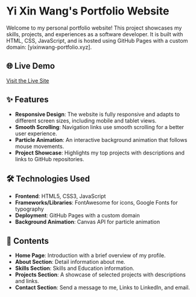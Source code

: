
# Yi Xin Wang's Portfolio Website

Welcome to my personal portfolio website! This project showcases my skills, projects, and experiences as a software developer. It is built with HTML, CSS, JavaScript, and is hosted using GitHub Pages with a custom domain: [yixinwang-portfolio.xyz].

## 🌐 Live Demo
[Visit the Live Site](https://yixinwang-portfolio.xyz)

## ✨ Features

- **Responsive Design**: The website is fully responsive and adapts to different screen sizes, including mobile and tablet views.
- **Smooth Scrolling**: Navigation links use smooth scrolling for a better user experience.
- **Particle Animation**: An interactive background animation that follows mouse movements.
- **Project Showcase**: Highlights my top projects with descriptions and links to GitHub repositories.

## 🛠️ Technologies Used

- **Frontend**: HTML5, CSS3, JavaScript
- **Frameworks/Libraries**: FontAwesome for icons, Google Fonts for typography
- **Deployment**: GitHub Pages with a custom domain
- **Background Animation**: Canvas API for particle animation


## 📖 Contents

- **Home Page**: Introduction with a brief overview of my profile.
- **About Section**: Detail information about me.
- **Skills Section**: Skills and Education information.
- **Projects Section**: A showcase of selected projects with descriptions and links.
- **Contact Section**: Send a message to me, Links to LinkedIn, and email.

